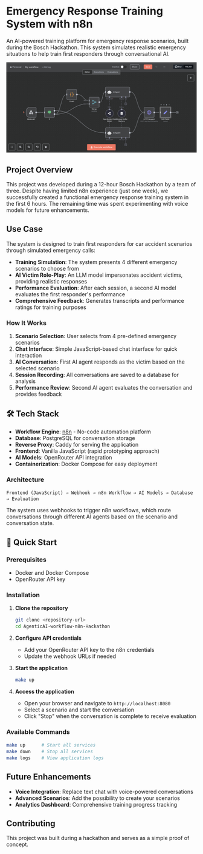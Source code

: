 # Emergency Response Training System with n8n

An AI-powered training platform for emergency response scenarios, built during the Bosch Hackathon. This system simulates realistic emergency situations to help train first responders through conversational AI.

![Workflow Overview](assets/n8n-workflow.png)

## Project Overview

This project was developed during a 12-hour Bosch Hackathon by a team of three. Despite having limited n8n experience (just one week), we successfully created a functional emergency response training system in the first 6 hours. The remaining time was spent experimenting with voice models for future enhancements.

## Use Case

The system is designed to train first responders for car accident scenarios through simulated emergency calls:

- **Training Simulation**: The system presents 4 different emergency scenarios to choose from
- **AI Victim Role-Play**: An LLM model impersonates accident victims, providing realistic responses
- **Performance Evaluation**: After each session, a second AI model evaluates the first responder's performance
- **Comprehensive Feedback**: Generates transcripts and performance ratings for training purposes

### How It Works

1. **Scenario Selection**: User selects from 4 pre-defined emergency scenarios
2. **Chat Interface**: Simple JavaScript-based chat interface for quick interaction
3. **AI Conversation**: First AI agent responds as the victim based on the selected scenario
4. **Session Recording**: All conversations are saved to a database for analysis
5. **Performance Review**: Second AI agent evaluates the conversation and provides feedback

## 🛠️ Tech Stack

- **Workflow Engine**: [n8n](https://n8n.io/) - No-code automation platform
- **Database**: PostgreSQL for conversation storage
- **Reverse Proxy**: Caddy for serving the application
- **Frontend**: Vanilla JavaScript (rapid prototyping approach)
- **AI Models**: OpenRouter API integration
- **Containerization**: Docker Compose for easy deployment

### Architecture

```
Frontend (JavaScript) → Webhook → n8n Workflow → AI Models → Database → Evaluation
```

The system uses webhooks to trigger n8n workflows, which route conversations through different AI agents based on the scenario and conversation state.

## 🚀 Quick Start

### Prerequisites

- Docker and Docker Compose
- OpenRouter API key

### Installation

1. **Clone the repository**
   ```bash
   git clone <repository-url>
   cd AgenticAI-workflow-n8n-Hackathon
   ```

2. **Configure API credentials**
   - Add your OpenRouter API key to the n8n credentials
   - Update the webhook URLs if needed

3. **Start the application**
   ```bash
   make up
   ```

4. **Access the application**
   - Open your browser and navigate to `http://localhost:8080`
   - Select a scenario and start the conversation
   - Click "Stop" when the conversation is complete to receive evaluation

### Available Commands

```bash
make up      # Start all services
make down    # Stop all services
make logs    # View application logs
```

## Future Enhancements

- **Voice Integration**: Replace text chat with voice-powered conversations
- **Advanced Scenarios**: Add the possibility to create your scenarios
- **Analytics Dashboard**: Comprehensive training progress tracking

## Contributing

This project was built during a hackathon and serves as a simple proof of concept. 

